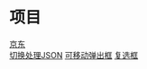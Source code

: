 # 项目
[京东](https://cjhyy.github.io/web/%E4%BA%AC%E4%B8%9C/index.html)<br>
[切换处理JSON](https://cjhyy.github.io/web/%E4%BA%AC%E4%B8%9C/index.html)
[可移动弹出框](https://cjhyy.github.io/web/可移动弹出框/index.html)
[复选框](https://cjhyy.github.io/web/复选框/index.html)
